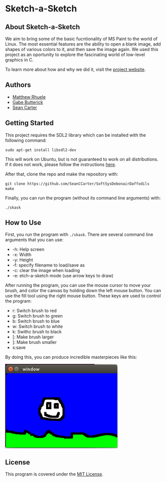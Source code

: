 # Sketch-a-Sketch

## About Sketch-a-Sketch

We aim to bring some of the basic fucntionality of MS Paint to the world of Linux. The most essential features are the ability to open a blank image, add shapes of various colors to it, and then save the image again. We used this project as an oportunity to explore the fascinating world of low-level graphics in C.

To learn more about how and why we did it, visit the [project website](https://seanccarter.github.io/SoftSysDebonairDaffodils/).

## Authors
- [Matthew Rhuele](https://github.com/matthewruehle)
- [Gabe Butterick](https://github.com/buttegab)
- [Sean Carter](https://github.com/SeanCCarter)

## Getting Started

This project requires the SDL2 library which can be installed with the following command:

```
sudo apt-get install libsdl2-dev
```

This will work on Ubuntu, but is not guaranteed to work on all distributions. If it does not work, please follow the instructions [here](https://wiki.libsdl.org/Installation).

After that, clone the repo and make the repository with:

```
git clone https://github.com/SeanCCarter/SoftSysDebonairDaffodils
make
```

Finally, you can run the program (without its command line arguments) with:

```
./skask
```

## How to Use

First, you run the program with ```./skask```. There are several command line arguments that you can use:
- -h: Help screen
- -x: Width
- -y: Height
- -f: specify filename to load/save as
- -c: clear the image when loading
- -e: etch-a-sketch mode (use arrow keys to draw)

After running the program, you can use the mouse cursor to move your brush, and color the canvas by holding down the left mouse button. You can use the fill tool using the right mouse button. These keys are used to control the program:

- r: Switch brush to red
- g: Switch brush to green
- b: Switch brush to blue
- w: Switch brush to white
- k: Swithc brush to black
- [: Make brush larger
- ]: Make brush smaller
- s:save

By doing this, you can produce incredible masterpieces like this:

![A beautiful picture](./demos/mona-lisa-equivilent.png)

## License 
This program is covered under the [MIT License](https://github.com/SeanCCarter/SoftSysDebonairDaffodils/blob/master/LICENSE.md). 
